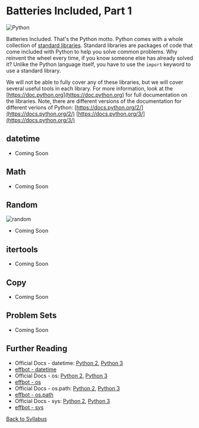 # Batteries Included, Part 1

![Python](https://imgs.xkcd.com/comics/python.png)

Batteries Included. That's the Python motto. Python comes with a whole collection of [standard libraries](http://en.wikipedia.org/wiki/Standard_library). Standard libraries are packages of code that come included with Python to help you solve common problems. Why reinvent the wheel every time, if you know someone else has already solved it? Unlike the Python language itself, you have to use the `import` keyword to use a standard library.

We will not be able to fully cover any of these libraries, but we will cover several useful tools in each library. For more information, look at the [https://doc.python.org](https://doc.python.org) for full documentation on the libraries. Note, there are different versions of the documentation for different verions of Python: [https://docs.python.org/2/](https://docs.python.org/2/) [https://docs.python.org/3/](https://docs.python.org/3/)

## datetime

 * Coming Soon

## Math

 * Coming Soon

## Random

![random](http://imgs.xkcd.com/comics/random_number.png)

 * Coming Soon

## itertools

 * Coming Soon

## Copy

 * Coming Soon

## Problem Sets

 * Coming Soon

## Further Reading

 * Official Docs - datetime: [Python 2](https://docs.python.org/2/library/datetime.html), [Python 3](https://docs.python.org/3/library/datetime.html)
 * [effbot - datetime](http://www.effbot.org/librarybook/datetime.htm)
 * Official Docs - os: [Python 2](https://docs.python.org/2/library/os.html), [Python 3](https://docs.python.org/3/library/os.html)
 * [effbot - os](http://www.effbot.org/librarybook/os.htm)
 * Official Docs - os.path: [Python 2](https://docs.python.org/2/library/os.path.html#module-os.path), [Python 3](https://docs.python.org/3/library/os.path.html#module-os.path)
 * [effbot - os.path](http://www.effbot.org/librarybook/os-path.htm)
 * Official Docs - sys: [Python 2](https://docs.python.org/2/library/sys.html), [Python 3](https://docs.python.org/3/library/sys.html)
 * [effbot - sys](http://www.effbot.org/librarybook/sys.htm)


[Back to Syllabus](../../README.md)
